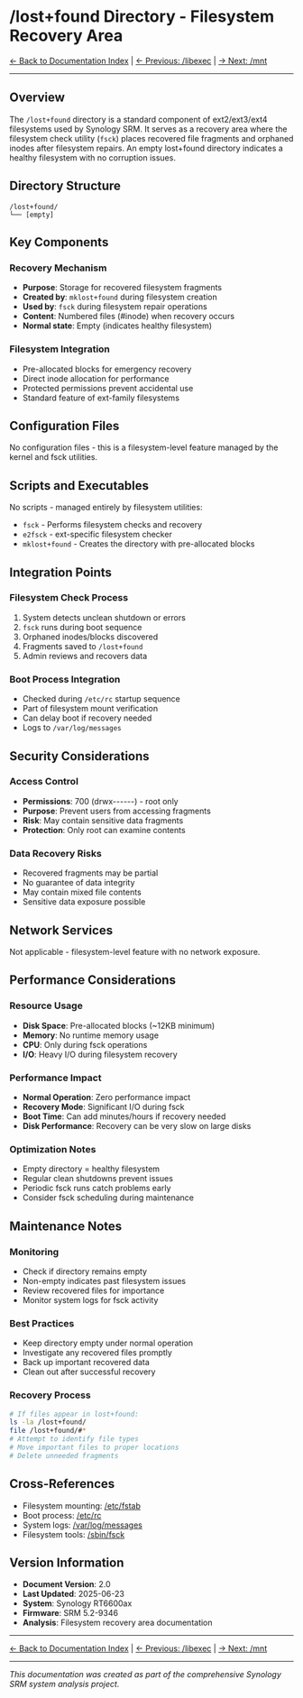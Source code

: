 # /lost+found Directory - Filesystem Recovery Area

[← Back to Documentation Index](../README.md) | [← Previous: /libexec](libexec.md) | [→ Next: /mnt](mnt.md)

---

## Overview
The `/lost+found` directory is a standard component of ext2/ext3/ext4 filesystems used by Synology SRM. It serves as a recovery area where the filesystem check utility (`fsck`) places recovered file fragments and orphaned inodes after filesystem repairs. An empty lost+found directory indicates a healthy filesystem with no corruption issues.

## Directory Structure
```
/lost+found/
└── [empty]
```

## Key Components

### Recovery Mechanism
- **Purpose**: Storage for recovered filesystem fragments
- **Created by**: `mklost+found` during filesystem creation
- **Used by**: `fsck` during filesystem repair operations
- **Content**: Numbered files (#inode) when recovery occurs
- **Normal state**: Empty (indicates healthy filesystem)

### Filesystem Integration
- Pre-allocated blocks for emergency recovery
- Direct inode allocation for performance
- Protected permissions prevent accidental use
- Standard feature of ext-family filesystems

## Configuration Files
No configuration files - this is a filesystem-level feature managed by the kernel and fsck utilities.

## Scripts and Executables
No scripts - managed entirely by filesystem utilities:
- `fsck` - Performs filesystem checks and recovery
- `e2fsck` - ext-specific filesystem checker
- `mklost+found` - Creates the directory with pre-allocated blocks

## Integration Points

### Filesystem Check Process
1. System detects unclean shutdown or errors
2. `fsck` runs during boot sequence
3. Orphaned inodes/blocks discovered
4. Fragments saved to `/lost+found`
5. Admin reviews and recovers data

### Boot Process Integration
- Checked during `/etc/rc` startup sequence
- Part of filesystem mount verification
- Can delay boot if recovery needed
- Logs to `/var/log/messages`

## Security Considerations

### Access Control
- **Permissions**: 700 (drwx------) - root only
- **Purpose**: Prevent users from accessing fragments
- **Risk**: May contain sensitive data fragments
- **Protection**: Only root can examine contents

### Data Recovery Risks
- Recovered fragments may be partial
- No guarantee of data integrity
- May contain mixed file contents
- Sensitive data exposure possible

## Network Services
Not applicable - filesystem-level feature with no network exposure.

## Performance Considerations

### Resource Usage
- **Disk Space**: Pre-allocated blocks (~12KB minimum)
- **Memory**: No runtime memory usage
- **CPU**: Only during fsck operations
- **I/O**: Heavy I/O during filesystem recovery

### Performance Impact
- **Normal Operation**: Zero performance impact
- **Recovery Mode**: Significant I/O during fsck
- **Boot Time**: Can add minutes/hours if recovery needed
- **Disk Performance**: Recovery can be very slow on large disks

### Optimization Notes
- Empty directory = healthy filesystem
- Regular clean shutdowns prevent issues
- Periodic fsck runs catch problems early
- Consider fsck scheduling during maintenance

## Maintenance Notes

### Monitoring
- Check if directory remains empty
- Non-empty indicates past filesystem issues
- Review recovered files for importance
- Monitor system logs for fsck activity

### Best Practices
- Keep directory empty under normal operation
- Investigate any recovered files promptly
- Back up important recovered data
- Clean out after successful recovery

### Recovery Process
```bash
# If files appear in lost+found:
ls -la /lost+found/
file /lost+found/#*
# Attempt to identify file types
# Move important files to proper locations
# Delete unneeded fragments
```

## Cross-References
- Filesystem mounting: [/etc/fstab](etc.md#fstab)
- Boot process: [/etc/rc](etc.md#boot-scripts)
- System logs: [/var/log/messages](var.md#system-logs)
- Filesystem tools: [/sbin/fsck](sbin.md#filesystem-tools)

## Version Information
- **Document Version**: 2.0
- **Last Updated**: 2025-06-23
- **System**: Synology RT6600ax
- **Firmware**: SRM 5.2-9346
- **Analysis**: Filesystem recovery area documentation

---

[← Back to Documentation Index](../README.md) | [← Previous: /libexec](libexec.md) | [→ Next: /mnt](mnt.md)

---
*This documentation was created as part of the comprehensive Synology SRM system analysis project.*